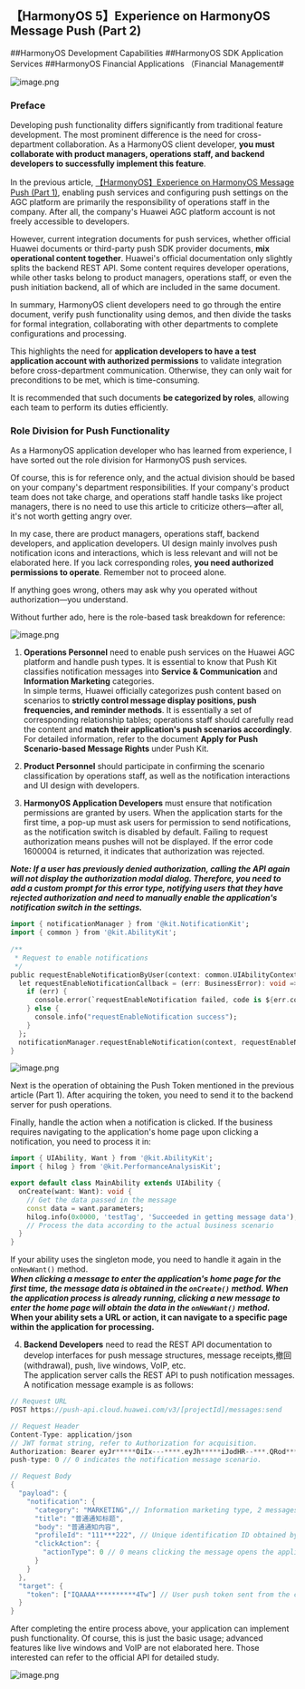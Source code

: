 ## 【HarmonyOS 5】Experience on HarmonyOS Message Push (Part 2)  

\##HarmonyOS Development Capabilities ##HarmonyOS SDK Application Services ##HarmonyOS Financial Applications （Financial Management#  

![image.png](https://api.nutpi.net/file/topic/2025-06-20/image/3435410839d247078c5dd4cc11b0c196b1862.png)  

### Preface  

Developing push functionality differs significantly from traditional feature development. The most prominent difference is the need for cross-department collaboration. As a HarmonyOS client developer, **you must collaborate with product managers, operations staff, and backend developers to successfully implement this feature**.  

In the previous article, [【HarmonyOS】Experience on HarmonyOS Message Push (Part 1)](https://blog.csdn.net/superherowupan/article/details/140476623?spm=1001.2014.3001.5501), enabling push services and configuring push settings on the AGC platform are primarily the responsibility of operations staff in the company. After all, the company's Huawei AGC platform account is not freely accessible to developers.  

However, current integration documents for push services, whether official Huawei documents or third-party push SDK provider documents, **mix operational content together**. Huawei's official documentation only slightly splits the backend REST API. Some content requires developer operations, while other tasks belong to product managers, operations staff, or even the push initiation backend, all of which are included in the same document.  

In summary, HarmonyOS client developers need to go through the entire document, verify push functionality using demos, and then divide the tasks for formal integration, collaborating with other departments to complete configurations and processing.  

This highlights the need for **application developers to have a test application account with authorized permissions** to validate integration before cross-department communication. Otherwise, they can only wait for preconditions to be met, which is time-consuming.  

It is recommended that such documents **be categorized by roles**, allowing each team to perform its duties efficiently.  


### Role Division for Push Functionality  

As a HarmonyOS application developer who has learned from experience, I have sorted out the role division for HarmonyOS push services.  

Of course, this is for reference only, and the actual division should be based on your company's department responsibilities. If your company's product team does not take charge, and operations staff handle tasks like project managers, there is no need to use this article to criticize others—after all, it's not worth getting angry over.  

In my case, there are product managers, operations staff, backend developers, and application developers. UI design mainly involves push notification icons and interactions, which is less relevant and will not be elaborated here. If you lack corresponding roles, **you need authorized permissions to operate**. Remember not to proceed alone.  

If anything goes wrong, others may ask why you operated without authorization—you understand.  

Without further ado, here is the role-based task breakdown for reference:  

![image.png](https://api.nutpi.net/file/topic/2025-06-20/image/b774270143bc4345b7a26a08064c0bc6b1862.png)  

1. **Operations Personnel** need to enable push services on the Huawei AGC platform and handle push types. It is essential to know that Push Kit classifies notification messages into **Service & Communication** and **Information Marketing** categories.  
In simple terms, Huawei officially categorizes push content based on scenarios to **strictly control message display positions, push frequencies, and reminder methods**. It is essentially a set of corresponding relationship tables; operations staff should carefully read the content and **match their application's push scenarios accordingly**.  
For detailed information, refer to the document **Apply for Push Scenario-based Message Rights** under Push Kit.  

2. **Product Personnel** should participate in confirming the scenario classification by operations staff, as well as the notification interactions and UI design with developers.  

3. **HarmonyOS Application Developers** must ensure that notification permissions are granted by users. When the application starts for the first time, a pop-up must ask users for permission to send notifications, as the notification switch is disabled by default. Failing to request authorization means pushes will not be displayed. If the error code 1600004 is returned, it indicates that authorization was rejected.  

***Note: If a user has previously denied authorization, calling the API again will not display the authorization modal dialog. Therefore, you need to add a custom prompt for this error type, notifying users that they have rejected authorization and need to manually enable the application's notification switch in the settings.***  

```dart
import { notificationManager } from '@kit.NotificationKit';
import { common } from '@kit.AbilityKit'; 
 
/**
 * Request to enable notifications
 */
public requestEnableNotificationByUser(context: common.UIAbilityContext){
  let requestEnableNotificationCallback = (err: BusinessError): void => {
    if (err) {
      console.error(`requestEnableNotification failed, code is ${err.code}, message is ${err.message}`);
    } else {
      console.info("requestEnableNotification success");
    }
  };
  notificationManager.requestEnableNotification(context, requestEnableNotificationCallback);
}
```  

![image.png](https://api.nutpi.net/file/topic/2025-06-20/image/0c948d34e3344b6dabe9bce14fa6c1e8b1862.png)  

Next is the operation of obtaining the Push Token mentioned in the previous article (Part 1). After acquiring the token, you need to send it to the backend server for push operations.  

Finally, handle the action when a notification is clicked. If the business requires navigating to the application's home page upon clicking a notification, you need to process it in:  

```dart
import { UIAbility, Want } from '@kit.AbilityKit';
import { hilog } from '@kit.PerformanceAnalysisKit';

export default class MainAbility extends UIAbility {
  onCreate(want: Want): void {
    // Get the data passed in the message
    const data = want.parameters;
    hilog.info(0x0000, 'testTag', 'Succeeded in getting message data');
    // Process the data according to the actual business scenario
  }
}
```  

If your ability uses the singleton mode, you need to handle it again in the `onNewWant()` method.  
***When clicking a message to enter the application's home page for the first time, the message data is obtained in the `onCreate()` method. When the application process is already running, clicking a new message to enter the home page will obtain the data in the `onNewWant()` method.***  
**When your ability sets a URL or action, it can navigate to a specific page within the application for processing.**  

4. **Backend Developers** need to read the REST API documentation to develop interfaces for push message structures, message receipts,撤回 (withdrawal), push, live windows, VoIP, etc.  
The application server calls the REST API to push notification messages. A notification message example is as follows:  

```dart
// Request URL
POST https://push-api.cloud.huawei.com/v3/[projectId]/messages:send

// Request Header
Content-Type: application/json
// JWT format string, refer to Authorization for acquisition.
Authorization: Bearer eyJr*****OiIx---****.eyJh*****iJodHR--***.QRod*****4Gp---****
push-type: 0 // 0 indicates the notification message scenario.

// Request Body
{
  "payload": {
    "notification": {
      "category": "MARKETING",// Information marketing type, 2 messages per day
      "title": "普通通知标题",
      "body": "普通通知内容",
      "profileId": "111***222", // Unique identification ID obtained by binding the application account and token
      "clickAction": {
        "actionType": 0 // 0 means clicking the message opens the application's home page.
      }
    }
  },
  "target": {
    "token": ["IQAAAA**********4Tw"] // User push token sent from the client to the server backend
  }
}
```  

After completing the entire process above, your application can implement push functionality. Of course, this is just the basic usage; advanced features like live windows and VoIP are not elaborated here. Those interested can refer to the official API for detailed study.  

![image.png](https://api.nutpi.net/file/topic/2025-06-20/image/a2351b0f28174c80a2513a13b12fef3eb1862.png)
